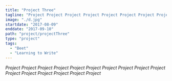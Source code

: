 ```yaml
---
title: "Project Three"
tagline: "Project Project Project Project Project Project Project Project Project Project Project Project Project Project Project Project "
image: "./d.jpg"
startdate: "2017-08-09"
enddate: "2017-09-10"
path: "project/projectThree"
type: "project"
tags:
  - "Beet"
  - "Learning to Write"
---
```


_Project Project Project Project Project Project Project Project Project Project Project Project Project Project Project Project_
